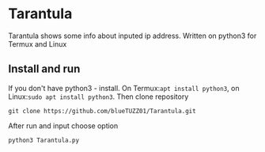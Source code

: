 # Tarantula
Tarantula shows some info about inputed ip address. Written on python3 for Termux and Linux
## Install and run
If you don't have python3 - install. On Termux:```apt install python3```, on Linux:```sudo apt install python3```.
Then clone repository
```
git clone https://github.com/blueTUZZ01/Tarantula.git
```
After run and input choose option
```
python3 Tarantula.py
```
